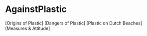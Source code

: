 # AgainstPlastic

[Origins of Plastic]   [Dangers of Plastic]   [Plastic on Dutch Beaches]   [Measures & Attitude] 

